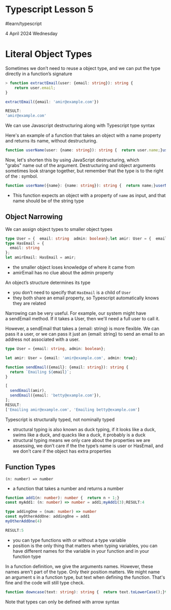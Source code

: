 # Typescript Lesson 5
#learn/typescript

4 April 2024 Wednesday

# Literal Object Types

Sometimes we don’t need to reuse a object type, and we can put the type directly in a function’s signature

```ts
> function extractEmail(user: {email: string}): string {
	return user.email;
}

extractEmail({email: 'amir@example.com'})

RESULT:
'amir@example.com'
```

We can use Javascript destructuring along with Typescript type syntax

Here's an example of a function that takes an object with a name property and returns its name, without destructuring.

```ts
function userName(user: {name: string}): string {  return user.name;}userName({name: 'Amir'});RESULT:'Amir'
```

Now, let's shorten this by using JavaScript destructuring, which "grabs" name out of the argument. Destructuring and object arguments sometimes look strange together, but remember that the type is to the right of the : symbol.
```ts
function userName({name}: {name: string}): string {  return name;}userName({name: 'Amir'});RESULT:'Amir'
```
* This function expects an object with a property of `name` as input, and that name should be of the string type

## Object Narrowing

We can assign object types to smaller object types

```ts
type User = {  email: string  admin: boolean};let amir: User = {  email: 'amir@example.com',  admin: true,};
type HasEmail = {
  email: string
};
let amirEmail: HasEmail = amir;
```
* the smaller object loses knowledge of where it came from
* amirEmail has no clue about the admin property

An object’s structure determines its type
* you don’t need to specify that `HasEmail` is a child of `User`
* they both share an email property, so Typescript automatically knows they are related

Narrowing can be very useful. For example, our system might have a sendEmail method. If it takes a User, then we'll need a full user to call it.

However, a sendEmail that takes a {email: string} is more flexible. We can pass it a user, or we can pass it just an {email: string} to send an email to an address not associated with a user.

```ts
type User = {email: string, admin: boolean};

let amir: User = {email: 'amir@example.com', admin: true};

function sendEmail({email}: {email: string}): string {
  return `Emailing ${email}`;
}

[
  sendEmail(amir),
  sendEmail({email: 'betty@example.com'}),
];
RESULT:
['Emailing amir@example.com', 'Emailing betty@example.com']  
```

Typescript is structurally typed, not nominally typed
* structural typing is also known as duck typing, if it looks like a duck, swims like a duck, and quacks like a duck, it probably is a duck
* structural typing means we only care about the properties we are assessing, we don’t care if the the type’s name is user or HasEmail, and we don’t care if the object has extra properties

## Function Types

`(n: number) => number`
* a function that takes a number and returns a number

```ts
function add1(n: number): number {  return n + 1;}
const myAdd1: (n: number) => number = add1;myAdd1(3);RESULT:4

type addingOne = (num: number) => number
const myOtherAddOne: addingOne = add1
myOtherAddOne(4)

RESULT:5
```

* you can type functions with or without a type variable 
* position is the only thing that matters when typing variables, you can have different names for the variable in your function and in your function type

In a function definition, we give the arguments names. However, these names aren't part of the type. Only their position matters. We might name an argument s in a function type, but text when defining the function. That's fine and the code will still type check.

```ts
function downcase(text: string): string {  return text.toLowerCase();}type DowncaseFunction = (s: string) => string;const myDowncase: DowncaseFunction = downcase;myDowncase('HELLO');RESULT:'hello’
```

Note that types can only be defined with arrow syntax


```ts

```

